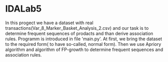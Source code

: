 # IDALab5
In this progect we have a dataset with real transactions(Var_8_Marker_Basket_Analysis_2.csv) and our task is to determine frequent sequences of prodacts and than derive association rules. 
Programm is introduced in file 'main.py'.
At first, we bring the dataset to the required form( to have so-called, normal form). Then we use Apriory algorithm and algorithm of FP-growth 
to determine frequent sequences and association rules.
